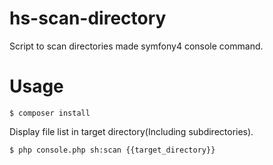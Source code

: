 # hs-scan-directory

Script to scan directories made symfony4 console command.

# Usage

```shell
$ composer install
```

Display file list in target directory(Including subdirectories).

```shell
$ php console.php sh:scan {{target_directory}}
```
